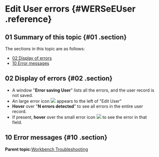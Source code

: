 # Edit User errors {#WERSeEUser .reference}

## 01 Summary of this topic {#01 .section}

The sections in this topic are as follows:

-   [02 Display of errors](WERSeEUser.md#02)
-   [10 Error messages](WERSeEUser.md#10)

## 02 Display of errors {#02 .section}

-   A window "**Error saving User**" lists all the errors, and the user record is not saved.
-   An large error icon ![](images/Icon_Error_Large_01.gif) appears to the left of "Edit User"
-   **Hover** over "**N errors detected**" to see all errors in the entire user record.
-   If present, **hover** over the small error icon ![](images/Icon_Error_Field_01.gif) to see the error in that field.

## 10 Error messages {#10 .section}

**Parent topic:**[Workbench Troubleshooting](../html/AAR950WETr.md)

